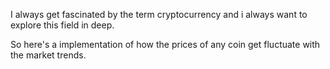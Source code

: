 I always get fascinated by the term cryptocurrency and i always want to explore this field in deep.

So here's a implementation of how the prices of any coin get fluctuate with the market trends.

